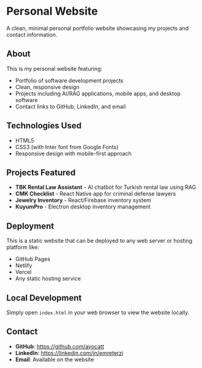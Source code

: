 # Personal Website

A clean, minimal personal portfolio website showcasing my projects and contact information.

## About

This is my personal website featuring:
- Portfolio of software development projects
- Clean, responsive design
- Projects including AI/RAG applications, mobile apps, and desktop software
- Contact links to GitHub, LinkedIn, and email

## Technologies Used

- HTML5
- CSS3 (with Inter font from Google Fonts)
- Responsive design with mobile-first approach

## Projects Featured

- **TBK Rental Law Assistant** - AI chatbot for Turkish rental law using RAG
- **CMK Checklist** - React Native app for criminal defense lawyers
- **Jewelry Inventory** - React/Firebase inventory system
- **KuyumPro** - Electron desktop inventory management

## Deployment

This is a static website that can be deployed to any web server or hosting platform like:
- GitHub Pages
- Netlify
- Vercel
- Any static hosting service

## Local Development

Simply open `index.html` in your web browser to view the website locally.

## Contact

- **GitHub**: https://github.com/avocatt
- **LinkedIn**: https://linkedin.com/in/emreterzi
- **Email**: Available on the website
